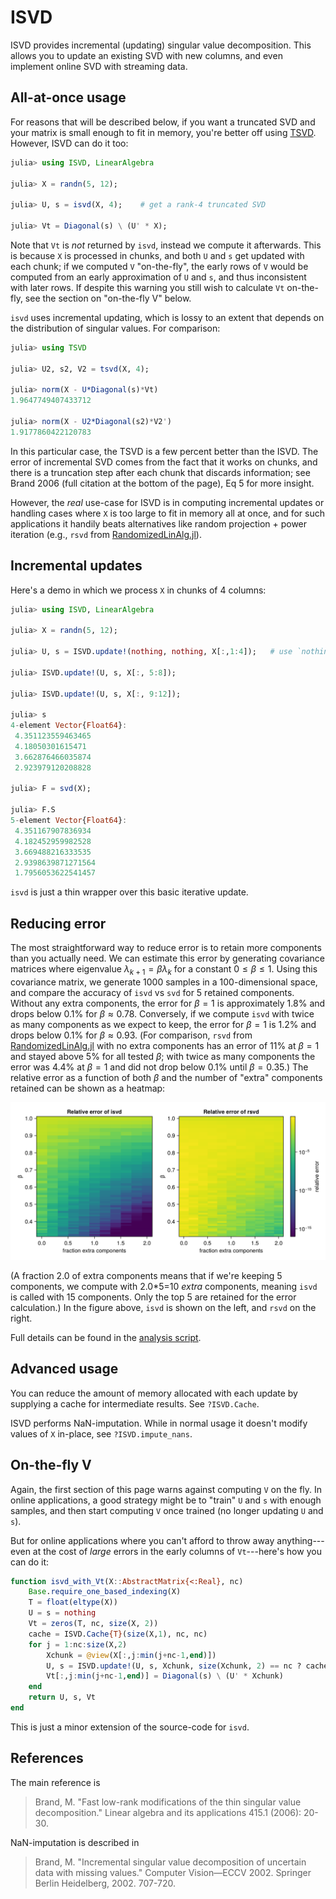 # ISVD

ISVD provides incremental (updating) singular value decomposition.
This allows you to update an existing SVD with new columns, and even implement
online SVD with streaming data.

## All-at-once usage

For reasons that will be described below, if you want a truncated SVD and your matrix is small enough to fit in memory,
you're better off using [TSVD](https://github.com/JuliaLinearAlgebra/TSVD.jl). However, ISVD can do it too:

```julia
julia> using ISVD, LinearAlgebra

julia> X = randn(5, 12);

julia> U, s = isvd(X, 4);    # get a rank-4 truncated SVD

julia> Vt = Diagonal(s) \ (U' * X);
```

Note that `Vt` is *not* returned by `isvd`, instead we compute it afterwards.
This is because `X` is processed in chunks, and both `U` and `s` get updated
with each chunk; if we computed `V` "on-the-fly", the early rows of `V` would be computed from an early
approximation of `U` and `s`, and thus inconsistent with later rows.
If despite this warning you still wish to calculate `Vt` on-the-fly, see the section on "on-the-fly V" below.

`isvd` uses incremental updating, which is lossy to an extent that depends on the distribution of singular values.
For comparison:

```julia
julia> using TSVD

julia> U2, s2, V2 = tsvd(X, 4);

julia> norm(X - U*Diagonal(s)*Vt)
1.9647749407433712

julia> norm(X - U2*Diagonal(s2)*V2')
1.9177860422120783
```
In this particular case, the TSVD is a few percent better than the ISVD.
The error of incremental SVD comes from the fact that it works on chunks, and there is a truncation step after each chunk that discards information; see Brand 2006 (full citation at the bottom of the page), Eq 5 for more insight.

However, the *real* use-case for ISVD is in computing incremental updates or handling cases where `X` is too large to fit in memory all at once, and for such applications it handily beats alternatives like random projection + power iteration (e.g., `rsvd` from [RandomizedLinAlg.jl](https://github.com/JuliaLinearAlgebra/RandomizedLinAlg.jl)).

## Incremental updates

Here's a demo in which we process `X` in chunks of 4 columns:

```julia
julia> using ISVD, LinearAlgebra

julia> X = randn(5, 12);

julia> U, s = ISVD.update!(nothing, nothing, X[:,1:4]);   # use `nothing` to initialize

julia> ISVD.update!(U, s, X[:, 5:8]);

julia> ISVD.update!(U, s, X[:, 9:12]);

julia> s
4-element Vector{Float64}:
 4.351123559463465
 4.18050301615471
 3.662876466035874
 2.923979120208828

julia> F = svd(X);

julia> F.S
5-element Vector{Float64}:
 4.351167907836934
 4.182452959982528
 3.669488216333535
 2.9398639871271564
 1.7956053622541457
```

`isvd` is just a thin wrapper over this basic iterative update.

## Reducing error

The most straightforward way to reduce error is to retain more components than you actually need.
We can estimate this error by generating covariance matrices where eigenvalue $\lambda_{k+1} = \beta \lambda_k$ for a constant $0 \le \beta \le 1$.
Using this covariance matrix, we generate 1000 samples in a 100-dimensional space, and compare the accuracy of `isvd` vs `svd` for 5 retained components.
Without any extra components, the error for $\beta=1$ is approximately 1.8% and drops below 0.1% for $\beta \approx 0.78$.
Conversely, if we compute `isvd` with twice as many components as we expect to keep, the error for $\beta=1$ is 1.2% and drops below 0.1% for $\beta \approx 0.93$.
(For comparison, `rsvd` from [RandomizedLinAlg.jl](https://github.com/JuliaLinearAlgebra/RandomizedLinAlg.jl) with no extra components has an error of 11% at $\beta=1$ and stayed above 5% for all tested $\beta$; with twice as many components the error was 4.4% at $\beta=1$ and did not drop below 0.1% until $\beta = 0.35$.)
The relative error as a function of both $\beta$ and the number of "extra" components retained can be shown as a heatmap:

![Error with extra components](test/accuracy/relerror.png)

(A fraction 2.0 of extra components means that if we're keeping 5 components, we compute with 2.0*5=10 *extra* components, meaning `isvd` is called with 15 components. Only the top 5 are retained for the error calculation.)
In the figure above, `isvd` is shown on the left, and `rsvd` on the right.

Full details can be found in the [analysis script](test/accuracy/accuracy.jl).

## Advanced usage

You can reduce the amount of memory allocated with each update by supplying a cache for intermediate results.
See `?ISVD.Cache`.

ISVD performs NaN-imputation. While in normal usage it doesn't modify values of `X` in-place, see `?ISVD.impute_nans`.

## On-the-fly V

Again, the first section of this page warns against computing `V` on the fly.
In online applications, a good strategy might be to "train" `U` and `s` with enough samples, and then start
computing `V` once trained (no longer updating `U` and `s`).

But for online applications where you can't afford to throw away anything---even at the cost of *large* errors in the early columns of `Vt`---here's how you can do it:

```julia
function isvd_with_Vt(X::AbstractMatrix{<:Real}, nc)
    Base.require_one_based_indexing(X)
    T = float(eltype(X))
    U = s = nothing
    Vt = zeros(T, nc, size(X, 2))
    cache = ISVD.Cache{T}(size(X,1), nc, nc)
    for j = 1:nc:size(X,2)
        Xchunk = @view(X[:,j:min(j+nc-1,end)])
        U, s = ISVD.update!(U, s, Xchunk, size(Xchunk, 2) == nc ? cache : nothing)
        Vt[:,j:min(j+nc-1,end)] = Diagonal(s) \ (U' * Xchunk)
    end
    return U, s, Vt
end
```

This is just a minor extension of the source-code for `isvd`.



## References

The main reference is

> Brand, M. "Fast low-rank modifications of the thin singular value
> decomposition."  Linear algebra and its applications 415.1 (2006):
> 20-30.

NaN-imputation is described in

> Brand, M. "Incremental singular value decomposition of uncertain
> data with missing values."  Computer Vision—ECCV 2002. Springer
> Berlin Heidelberg, 2002. 707-720.

